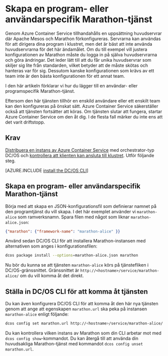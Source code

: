 <properties
   pageTitle="Program- eller användarspecifik Marathon-tjänst | Microsoft Azure"
   description="Skapa en program- eller användarspecifik Marathon-tjänst"
   services="container-service"
   documentationCenter=""
   authors="rgardler"
   manager="timlt"
   editor=""
   tags="acs, azure-container-service"
   keywords="Behållare, Marathon, Micro-tjänster, DC/OS, Azure"/>

<tags
   ms.service="container-service"
   ms.devlang="na"
   ms.topic="get-started-article"
   ms.tgt_pltfrm="na"
   ms.workload="na"
   ms.date="04/12/2016"
   ms.author="rogardle"/>

# Skapa en program- eller användarspecifik Marathon-tjänst

Genom Azure Container Service tillhandahålls en uppsättning huvudservrar där Apache Mesos och Marathon förkonfigureras. Servrarna kan användas för att dirigera dina program i klustret, men det är bäst att inte använda huvudservrarna för det här ändamålet. Om du till exempel vill justera konfigurationen av Marathon måste du logga in på själva huvudservrarna och göra ändringar. Det leder lätt till att du får unika huvudservrar som skiljer sig lite från standarden, vilket betyder att de måste skötas och hanteras var för sig. Dessutom kanske konfigurationen som krävs av ett team inte är den bästa konfigurationen för ett annat team.

I den här artikeln förklarar vi hur du lägger till en användar- eller programspecifik Marathon-tjänst.

Eftersom den här tjänsten tillhör en enskild användare eller ett enskilt team kan den konfigureras på önskat sätt. Azure Container Service säkerställer också att tjänsten fortsätter att köras. Om tjänsten slutar att fungera, startar Azure Container Service om den åt dig. I de flesta fall märker du inte ens att det varit driftstopp.

## Krav

[Distribuera en instans av Azure Container Service](container-service-deployment.md) med orchestrator-typ DC/OS och [kontrollera att klienten kan ansluta till klustret](container-service-connect.md). Utför följande steg.

[AZURE.INCLUDE [install the DC/OS CLI](../../includes/container-service-install-dcos-cli-include.md)]

## Skapa en program- eller användarspecifik Marathon-tjänst

Börja med att skapa en JSON-konfigurationsfil som definierar namnet på den programtjänst du vill skapa. I det här exemplet använder vi `marathon-alice` som ramverksnamn. Spara filen med något som liknar `marathon-alice.json`:

```json
{"marathon": {"framework-name": "marathon-alice" }}
```

Använd sedan DC/OS CLI för att installera Marathon-instansen med alternativen som anges i konfigurationsfilen:

```bash
dcos package install --options=marathon-alice.json marathon
```

Nu bör du kunna se att tjänsten `marathon-alice` körs på tjänstefliken i DC/OS-gränssnittet. Gränssnittet är `http://<hostname>/service/marathon-alice/` om du vill komma åt det direkt.

## Ställa in DC/OS CLI för att komma åt tjänsten

Du kan även konfigurera DC/OS CLI för att komma åt den här nya tjänsten genom att ange att egenskapen `marathon.url` ska peka på instansen `marathon-alice` enligt följande:

```bash
dcos config set marathon.url http://<hostname>/service/marathon-alice/
```

Du kan kontrollera vilken instans av Marathon som din CLI arbetar mot med `dcos config show`-kommandot. Du kan återgå till att använda din huvudsakliga Marathon-tjänst med kommandot `dcos config unset marathon.url`.



<!--HONumber=sep16_HO1-->


